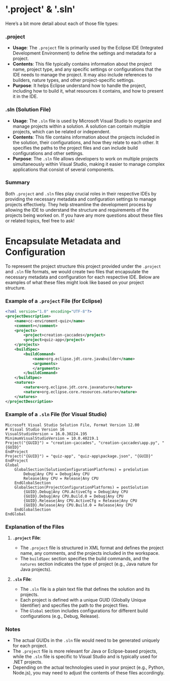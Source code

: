 # '.project' & '.sln'
Here’s a bit more detail about each of those file types:

### .project
- **Usage**: The `.project` file is primarily used by the Eclipse IDE (Integrated Development Environment) to define the settings and metadata for a project.
- **Contents**: This file typically contains information about the project name, project type, and any specific settings or configurations that the IDE needs to manage the project. It may also include references to builders, nature types, and other project-specific settings.
- **Purpose**: It helps Eclipse understand how to handle the project, including how to build it, what resources it contains, and how to present it in the IDE.

### .sln (Solution File)
- **Usage**: The `.sln` file is used by Microsoft Visual Studio to organize and manage projects within a solution. A solution can contain multiple projects, which can be related or independent.
- **Contents**: This file contains information about the projects included in the solution, their configurations, and how they relate to each other. It specifies the paths to the project files and can include build configurations and other settings.
- **Purpose**: The `.sln` file allows developers to work on multiple projects simultaneously within Visual Studio, making it easier to manage complex applications that consist of several components.

### Summary
Both `.project` and `.sln` files play crucial roles in their respective IDEs by providing the necessary metadata and configuration settings to manage projects effectively. They help streamline the development process by allowing the IDE to understand the structure and requirements of the projects being worked on. If you have any more questions about these files or related topics, feel free to ask!

# Encapsulate Metadata and Configuration
To represent the project structure this project provided under the `.project` and `.sln` file formats, we would create two files that encapsulate the necessary metadata and configuration for each respective IDE. Below are examples of what these files might look like based on your project structure.

### Example of a `.project` File (for Eclipse)

```xml
<?xml version="1.0" encoding="UTF-8"?>
<projectDescription>
    <name>cc-enviroment-quiz</name>
    <comment></comment>
    <projects>
        <project>creation-çaccades</project>
        <project>quiz-app</project>
    </projects>
    <buildSpec>
        <buildCommand>
            <name>org.eclipse.jdt.core.javabuilder</name>
            <arguments>
            </arguments>
        </buildCommand>
    </buildSpec>
    <natures>
        <nature>org.eclipse.jdt.core.javanature</nature>
        <nature>org.eclipse.core.resources.nature</nature>
    </natures>
</projectDescription>
```

### Example of a `.sln` File (for Visual Studio)

```plaintext
Microsoft Visual Studio Solution File, Format Version 12.00
# Visual Studio Version 16
VisualStudioVersion = 16.0.30224.195
MinimumVisualStudioVersion = 10.0.40219.1
Project("{GUID}") = "creation-çaccades", "creation-çaccades\app.py", "{GUID}"
EndProject
Project("{GUID}") = "quiz-app", "quiz-app\package.json", "{GUID}"
EndProject
Global
    GlobalSection(SolutionConfigurationPlatforms) = preSolution
        Debug|Any CPU = Debug|Any CPU
        Release|Any CPU = Release|Any CPU
    EndGlobalSection
    GlobalSection(ProjectConfigurationPlatforms) = postSolution
        {GUID}.Debug|Any CPU.ActiveCfg = Debug|Any CPU
        {GUID}.Debug|Any CPU.Build.0 = Debug|Any CPU
        {GUID}.Release|Any CPU.ActiveCfg = Release|Any CPU
        {GUID}.Release|Any CPU.Build.0 = Release|Any CPU
    EndGlobalSection
EndGlobal
```

### Explanation of the Files

1. **`.project` File**:
   - The `.project` file is structured in XML format and defines the project name, any comments, and the projects included in the workspace.
   - The `buildSpec` section specifies the build commands, and the `natures` section indicates the type of project (e.g., Java nature for Java projects).

2. **`.sln` File**:
   - The `.sln` file is a plain text file that defines the solution and its projects.
   - Each project is defined with a unique GUID (Globally Unique Identifier) and specifies the path to the project files.
   - The `Global` section includes configurations for different build configurations (e.g., Debug, Release).

### Notes
- The actual GUIDs in the `.sln` file would need to be generated uniquely for each project.
- The `.project` file is more relevant for Java or Eclipse-based projects, while the `.sln` file is specific to Visual Studio and is typically used for .NET projects.
- Depending on the actual technologies used in your project (e.g., Python, Node.js), you may need to adjust the contents of these files accordingly.
